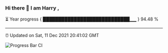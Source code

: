 ### Hi there 👋 I am Harry , 

⏳ Year progress { ████████████████████████████▁▁ } 94.48 %

---

⏰ Updated on Sat, 11 Dec 2021 20:41:02 GMT

![Progress Bar CI](https://github.com/duykhang68/duykhang68/workflows/Progress%20Bar%20CI/badge.svg)
